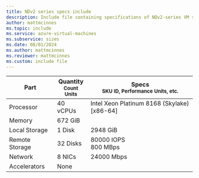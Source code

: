 ```yaml
---
title: NDv2 series specs include
description: Include file containing specifications of NDv2-series VM sizes.
author: mattmcinnes
ms.topic: include
ms.service: azure-virtual-machines
ms.subservice: sizes
ms.date: 08/01/2024
ms.author: mattmcinnes
ms.reviewer: mattmcinnes
ms.custom: include file
---
```

| Part | Quantity <br><sup>Count Units | Specs <br><sup>SKU ID, Performance Units, etc.  |
|---|---|---|
| Processor      | 40 vCPUs     | Intel Xeon Platinum 8168 (Skylake) [x86-64] |
| Memory         | 672 GiB        |    |
| Local Storage  | 1 Disk         | 2948 GiB |
| Remote Storage | 32 Disks        | 80000 IOPS <br>800 MBps |
| Network        | 8 NICs        | 24000 Mbps |
| Accelerators   | None            |     |
